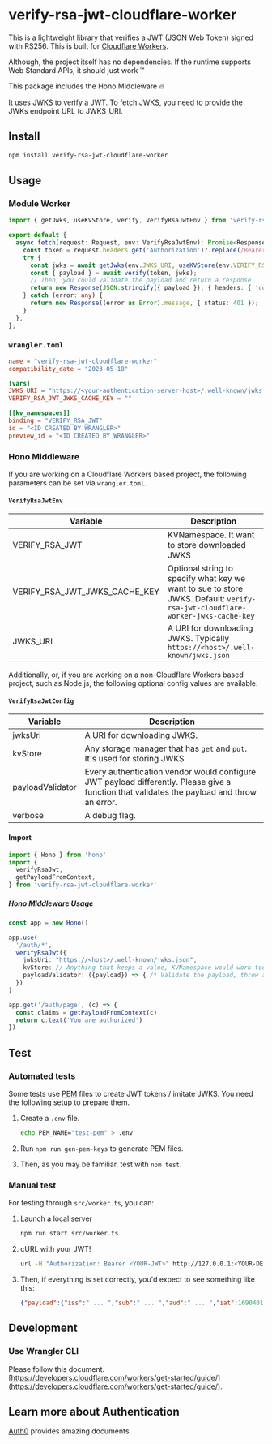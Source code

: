 # verify-rsa-jwt-cloudflare-worker

This is a lightweight library that verifies a JWT (JSON Web Token) signed with RS256. This is built for [Cloudflare Workers](https://workers.cloudflare.com/).

Although, the project itself has no dependencies. If the runtime supports Web Standard APIs, it should just work :tm:

This package includes the Hono Middleware :fire:

It uses [JWKS](https://datatracker.ietf.org/doc/html/rfc7517#section-4) to verify a JWT. To fetch JWKS, you need to provide the JWKs endpoint URL to JWKS_URI.

## Install

```sh
npm install verify-rsa-jwt-cloudflare-worker
```

## Usage

### Module Worker

```ts
import { getJwks, useKVStore, verify, VerifyRsaJwtEnv } from 'verify-rsa-jwt-cloudflare-worker';

export default {
  async fetch(request: Request, env: VerifyRsaJwtEnv): Promise<Response> {
    const token = request.headers.get('Authorization')?.replace(/Bearer\s+/i, '') || '';
    try {
      const jwks = await getJwks(env.JWKS_URI, useKVStore(env.VERIFY_RSA_JWT));
      const { payload } = await verify(token, jwks);
      // Then, you could validate the payload and return a response
      return new Response(JSON.stringify({ payload }), { headers: { 'content-type': 'application/json' } });
    } catch (error: any) {
      return new Response((error as Error).message, { status: 401 });
    }
  },
};
```

### `wrangler.toml`

```toml
name = "verify-rsa-jwt-cloudflare-worker"
compatibility_date = "2023-05-18"

[vars]
JWKS_URI = "https://<your-authentication-server-host>/.well-known/jwks.json"
VERIFY_RSA_JWT_JWKS_CACHE_KEY = ""

[[kv_namespaces]]
binding = "VERIFY_RSA_JWT"
id = "<ID CREATED BY WRANGLER>"
preview_id = "<ID CREATED BY WRANGLER>"
```

### Hono Middleware

If you are working on a Cloudflare Workers based project, the following parameters can be set via `wrangler.toml`.

#### `VerifyRsaJwtEnv`

| Variable | Description |
| --- | --- |
| VERIFY_RSA_JWT | KVNamespace. It want to store downloaded JWKS |
| VERIFY_RSA_JWT_JWKS_CACHE_KEY | Optional string to specify what key we want to sue to store JWKS. Default: `verify-rsa-jwt-cloudflare-worker-jwks-cache-key` |
| JWKS_URI | A URI for downloading JWKS. Typically `https://<host>/.well-known/jwks.json` |

Additionally, or, if you are working on a non-Cloudflare Workers based project, such as Node.js, the following optional config values are available:

#### `VerifyRsaJwtConfig`

| Variable | Description |
| --- | --- |
| jwksUri | A URI for downloading JWKS. |
| kvStore | Any storage manager that has `get` and `put`. It's used for storing JWKS. |
| payloadValidator | Every authentication vendor would configure JWT payload differently. Please give a function that validates the payload and throw an error. |
| verbose | A debug flag. |


#### Import

```ts
import { Hono } from 'hono'
import {
  verifyRsaJwt,
  getPayloadFromContext,
} from 'verify-rsa-jwt-cloudflare-worker'
```

##### Hono Middleware Usage

```ts
const app = new Hono()

app.use(
  '/auth/*',
  verifyRsaJwt({
    jwksUri: "https://<host>/.well-known/jwks.json",
    kvStore: // Anything that keeps a value, KVNamespace would work too.
    payloadValidator: ({payload}) => { /* Validate the payload, throw an error if invalid */ },
  })
)

app.get('/auth/page', (c) => {
  const claims = getPayloadFromContext(c)
  return c.text('You are authorized')
})
```


## Test

### Automated tests

Some tests use [PEM](https://en.wikipedia.org/wiki/Privacy-Enhanced_Mail) files to create JWT tokens / imitate JWKS. You need the following setup to prepare them.

1. Create a `.env` file.

    ```sh
    echo PEM_NAME="test-pem" > .env
    ```

1. Run `npm run gen-pem-keys` to generate PEM files.

1. Then, as you may be familiar, test with `npm test`.

### Manual test

For testing through `src/worker.ts`, you can:

1. Launch a local server

    ```sh
    npm run start src/worker.ts
    ```

1. cURL with your JWT!

    ```sh
    url -H "Authorization: Bearer <YOUR-JWT>" http://127.0.0.1:<YOUR-DEV-SERVER-PORT>/
    ```

1. Then, if everything is set correctly, you'd expect to see something like this:

    ```json
    {"payload":{"iss":" ... ","sub":" ... ","aud":" ... ","iat":1690401415,"exp":1690487815,"azp":" ... ","gty":" ... "}}
    ```

## Development

### Use Wrangler CLI

Please follow this document. [https://developers.cloudflare.com/workers/get-started/guide/](https://developers.cloudflare.com/workers/get-started/guide/).

## Learn more about Authentication

[Auth0](https://auth0.com/docs) provides amazing documents.
